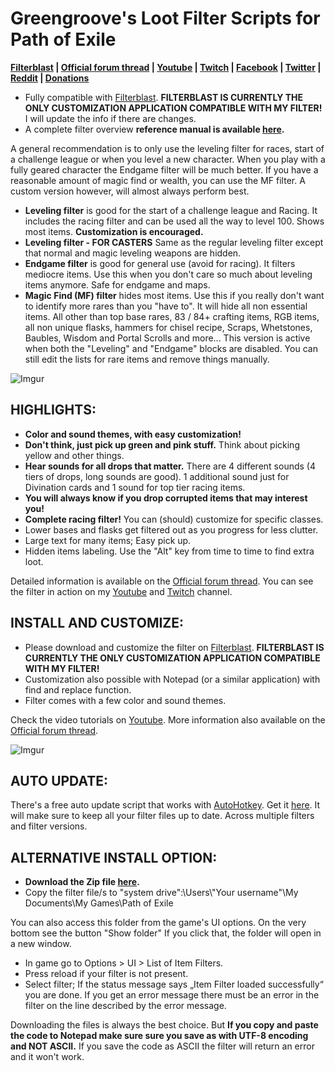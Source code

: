 # Greengroove's Loot Filter Scripts for Path of Exile

**[Filterblast](http://filterblast.oversoul.xyz/Greengroove/)
|
[Official forum thread](https://www.pathofexile.com/forum/view-thread/1566921)
|
[Youtube](https://www.youtube.com/playlist?list=PL1fDj7f088kbwAsejBiawLX_4jNVAvw4x)
|
[Twitch](https://www.twitch.tv/greengroovepoe)
|
[Facebook](https://www.facebook.com/GreengroovePOE/)
|
[Twitter](https://twitter.com/GreengroovePOE)
|
[Reddit](https://www.reddit.com/user/Greengroove/)
|
[Donations](https://www.pathofexile.com/forum/view-thread/1566921/page/1/#p12940460)**

- Fully compatible with [Filterblast](http://filterblast.oversoul.xyz/Greengroove/). **FILTERBLAST IS CURRENTLY THE ONLY CUSTOMIZATION APPLICATION COMPATIBLE WITH MY FILTER!** I will update the info if there are changes. 
- A complete filter overview **reference manual is available [here](https://github.com/Greengroove/GG-LootFilter/blob/master/GG%20Loot%20Filter%20Scripts%2031x%20-%20Complete%20overview.pdf).**

A general recommendation is to only use the leveling filter for races, start of a challenge league or when you level a new character. When you play with a fully geared character the Endgame filter will be much better. If you have a reasonable amount of magic find or wealth, you can use the MF filter. A custom version however, will almost always perform best.

- **Leveling filter** is good for the start of a challenge league and Racing. It includes the racing filter and can be used all the way to level 100. Shows most items. **Customization is encouraged.**
- **Leveling filter - FOR CASTERS** Same as the regular leveling filter except that normal and magic leveling weapons are hidden.
- **Endgame filter** is good for general use (avoid for racing). It filters mediocre items. Use this when you don't care so much about leveling items anymore. Safe for endgame and maps.
- **Magic Find (MF) filter** hides most items. Use this if you really don't want to identify more rares than you "have to". It will hide all non essential items. All other than top base rares, 83 / 84+ crafting items, RGB items, all non unique flasks, hammers for chisel recipe, Scraps, Whetstones, Baubles, Wisdom and Portal Scrolls and more... This version is active when both the "Leveling" and "Endgame" blocks are disabled. You can still edit the lists for rare items and remove things manually.

![Imgur](http://i.imgur.com/aU2jxMi.jpg)

## HIGHLIGHTS:

- **Color and sound themes, with easy customization!**
- **Don't think, just pick up green and pink stuff.** Think about picking yellow and other things.
- **Hear sounds for all drops that matter.** There are 4 different sounds (4 tiers of drops, long sounds are good). 1 additional sound just for Divination cards and 1 sound for top tier racing items.
- **You will always know if you drop corrupted items that may interest you!**
- **Complete racing filter!** You can (should) customize for specific classes.
- Lower bases and flasks get filtered out as you progress for less clutter.
- Large text for many items; Easy pick up.
- Hidden items labeling. Use the "Alt" key from time to time to find extra loot.

Detailed information is available on the [Official forum thread](https://www.pathofexile.com/forum/view-thread/1566921). You can see the filter in action on my [Youtube](https://www.youtube.com/c/GreengroovePOE) and [Twitch](https://www.twitch.tv/greengroovepoe) channel.

## INSTALL AND CUSTOMIZE:

- Please download and customize the filter on [Filterblast](http://filterblast.oversoul.xyz/Greengroove/). **FILTERBLAST IS CURRENTLY THE ONLY CUSTOMIZATION APPLICATION COMPATIBLE WITH MY FILTER!**
- Customization also possible with Notepad (or a similar application) with find and replace function.
- Filter comes with a few color and sound themes.

Check the video tutorials on [Youtube](https://www.youtube.com/playlist?list=PL1fDj7f088kbwAsejBiawLX_4jNVAvw4x). More information also available on the [Official forum thread](https://www.pathofexile.com/forum/view-thread/1566921).

![Imgur](https://i.imgur.com/Wpg3Qet.png)

## AUTO UPDATE:

There's a free auto update script that works with [AutoHotkey](https://autohotkey.com/download/). Get it [here](http://filterblast.oversoul.xyz/auto-updater.html). It will make sure to keep all your filter files up to date. Across multiple filters and filter versions.

## ALTERNATIVE INSTALL OPTION:

- **Download the Zip file [here](https://github.com/Greengroove/GG-LootFilter/releases).**
- Copy the filter file/s to "system drive":\Users\\"Your username"\My Documents\My Games\Path of Exile

You can also access this folder from the game's UI options. On the very bottom see the button "Show folder" If you click that, the folder will open in a new window.

- In game go to Options > UI > List of Item Filters.
- Press reload if your filter is not present.
- Select filter; If the status message says „Item Filter loaded successfully“ you are done. If you get an error message there must be an error in the filter on the line described by the error message.

Downloading the files is always the best choice. But **If you copy and paste the code to Notepad make sure sure you save as with UTF-8 encoding and NOT ASCII.** If you save the code as ASCII the filter will return an error and it won't work.